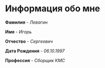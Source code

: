 # Информация обо мне

**Фамилия** - _Левагин_

**Имя** - _Игорь_

**Отчество** - _Сергеевич_

**Дата Рождения** - _06.10.1997_

**Профессия** - _Сборщик КМС_